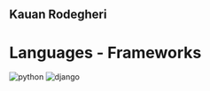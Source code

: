 ## Kauan Rodegheri

# Languages - Frameworks
![python](https://res.cloudinary.com/darapdv8l/image/upload/v1736039500/shoes.svg)
![django](https://res.cloudinary.com/darapdv8l/image/upload/v1736040206/shoes.svg)
